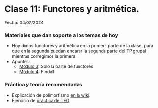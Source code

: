 # Clase 11: Functores y aritmética. 

Fecha: 04/07/2024

### Materiales que dan soporte a los temas de hoy

* Hoy dimos functores y aritmética en la primera parte de la clase, para que en la segunda puedan encarar la segunda parte del TP grupal mientras corregimos la primera.
* Apuntes:
  * [Módulo 3](https://docs.google.com/document/d/1I8Xvss7LBuUjV-GGiag7C8d9wa3vUB6B37Qi4LG-ts0/edit#heading=h.dr7shnx76bwb): Sólo la parte de functores
  * [Módulo 4](https://docs.google.com/document/d/1GGair_St5yWvItKRZH-FY_X2CdDREr60TrsV0zSiO5I/edit#heading=h.3a0qkoeg9mih): Findall

### Práctica y teoría recomendadas

* Explicación de polimorfismo [en la wiki](https://wiki.uqbar.org/wiki/articles/polimorfismo-en-el-paradigma-logico.html).
* Ejercicio de [práctica de TEG](https://docs.google.com/document/d/12RK1DhOHEH9PgKYJo3zH_trn1fOn8jB9bg304ZLMXbQ/edit).

